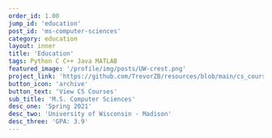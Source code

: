 ```yaml
---
order_id: 1.00
jump_id: 'education'
post_id: 'ms-computer-sciences'
category: education
layout: inner
title: 'Education'
tags: Python C C++ Java MATLAB
featured_image: '/profile/img/posts/UW-crest.png'
project_link: 'https://github.com/TrevorZB/resources/blob/main/cs_courses.csv'
button_icon: 'archive'
button_text: 'View CS Courses'
sub_title: 'M.S. Computer Sciences'
desc_one: 'Spring 2021'
desc_two: 'University of Wisconsin - Madison'
desc_three: 'GPA: 3.9'
---
```

